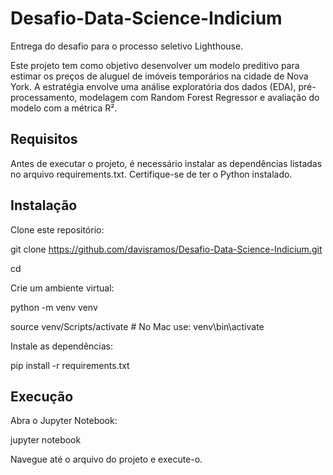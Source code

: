 # Desafio-Data-Science-Indicium
Entrega do desafio para o processo seletivo Lighthouse.

Este projeto tem como objetivo desenvolver um modelo preditivo para estimar os preços de aluguel de imóveis temporários na cidade de Nova York. A estratégia envolve uma análise exploratória dos dados (EDA), pré-processamento, modelagem com Random Forest Regressor e avaliação do modelo com a métrica R².

## Requisitos
Antes de executar o projeto, é necessário instalar as dependências listadas no arquivo requirements.txt. Certifique-se de ter o Python instalado.

## Instalação
Clone este repositório:

git clone <https://github.com/davisramos/Desafio-Data-Science-Indicium.git>

cd <Desafio-Data-Science-Indicium>


Crie um ambiente virtual:

python -m venv venv

source venv/Scripts/activate  # No Mac use: venv\bin\activate


Instale as dependências:

pip install -r requirements.txt


## Execução

Abra o Jupyter Notebook:

jupyter notebook

Navegue até o arquivo do projeto e execute-o.



